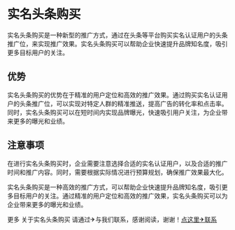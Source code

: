 # 实名头条购买

实名头条购买是一种新型的推广方式，通过在头条等平台购买实名认证用户的头条推广位，来实现推广效果。实名头条购买可以帮助企业快速提升品牌知名度，吸引更多目标用户的关注。

## 优势

实名头条购买的优势在于精准的用户定位和高效的推广效果。通过购买实名认证用户的头条推广位，可以实现对特定人群的精准推送，提高广告的转化率和点击率。同时，实名头条购买可以在短时间内实现品牌曝光，快速吸引用户关注，为企业带来更多的曝光和业绩。

## 注意事项

在进行实名头条购买时，企业需要注意选择合适的实名认证用户，以及合适的推广时间和推广内容。同时，需要根据实际情况进行预算规划，确保推广效果最大化。

实名头条购买是一种高效的推广方式，可以帮助企业快速提升品牌知名度，吸引更多目标用户的关注。通过精准的用户定位和高效的推广效果，实名头条购买可以为企业带来更多的曝光和业绩。

更多 关于实名头条购买 请通过✈与我们联系，感谢阅读，谢谢！[点这里✈联系](https://www.k02.cc)